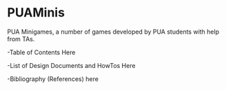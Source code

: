 # PUAMinis
PUA Minigames, a number of games developed by PUA students with help from TAs.


-Table of Contents Here


-List of Design Documents and HowTos Here


-Bibliography (References) here
